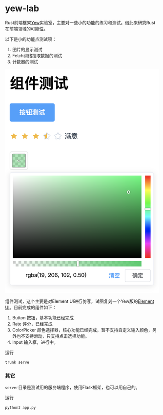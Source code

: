 # yew-lab
Rust前端框架[Yew](https://github.com/yewstack/yew/tree/master)实验室，主要对一些小的功能的练习和测试。借此来研究Rust在前端领域的可能性。

以下是小的功能点测试项：
1. 图片的显示测试
2. Fetch网络拉取数据的测试
3. 计数器的测试

![Notepad](./组件截图.png)

组件测试，这个主要是对Element UI进行仿写，试图复刻一个Yew版的[Element UI](https://github.com/ElemeFE/element/tree/dev)。目前完成的组件如下：

1. Button 按钮，基本功能已经完成
2. Rate 评分，已经完成
3. ColorPicker 颜色选择器，核心功能已经完成，暂不支持自定义输入颜色，另外也不支持滑动，只支持点击选择功能。
4. Input 输入框，进行中。


运行

```sh
trunk serve
```

### 其它
`server`目录是测试用的服务端程序，使用Flask框架，也可以用自己的。

运行

```sh
python3 app.py
```

